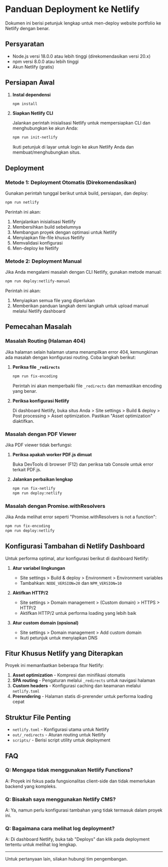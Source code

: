 # Panduan Deployment ke Netlify

Dokumen ini berisi petunjuk lengkap untuk men-deploy website portfolio ke Netlify dengan benar.

## Persyaratan

- Node.js versi 18.0.0 atau lebih tinggi (direkomendasikan versi 20.x)
- npm versi 8.0.0 atau lebih tinggi
- Akun Netlify (gratis)

## Persiapan Awal

1. **Instal dependensi**

   ```bash
   npm install
   ```

2. **Siapkan Netlify CLI**

   Jalankan perintah inisialisasi Netlify untuk mempersiapkan CLI dan menghubungkan ke akun Anda:

   ```bash
   npm run init-netlify
   ```

   Ikuti petunjuk di layar untuk login ke akun Netlify Anda dan membuat/menghubungkan situs.

## Deployment

### Metode 1: Deployment Otomatis (Direkomendasikan)

Gunakan perintah tunggal berikut untuk build, persiapan, dan deploy:

```bash
npm run netlify
```

Perintah ini akan:
1. Menjalankan inisialisasi Netlify
2. Membersihkan build sebelumnya
3. Membangun proyek dengan optimasi untuk Netlify
4. Menyiapkan file-file khusus Netlify
5. Memvalidasi konfigurasi
6. Men-deploy ke Netlify

### Metode 2: Deployment Manual

Jika Anda mengalami masalah dengan CLI Netlify, gunakan metode manual:

```bash
npm run deploy:netlify-manual
```

Perintah ini akan:
1. Menyiapkan semua file yang diperlukan
2. Memberikan panduan langkah demi langkah untuk upload manual melalui Netlify dashboard

## Pemecahan Masalah

### Masalah Routing (Halaman 404)

Jika halaman selain halaman utama menampilkan error 404, kemungkinan ada masalah dengan konfigurasi routing. Coba langkah berikut:

1. **Periksa file `_redirects`**

   ```bash
   npm run fix-encoding
   ```

   Perintah ini akan memperbaiki file `_redirects` dan memastikan encoding yang benar.

2. **Periksa konfigurasi Netlify**

   Di dashboard Netlify, buka situs Anda > Site settings > Build & deploy > Post processing > Asset optimization.
   Pastikan "Asset optimization" diaktifkan.

### Masalah dengan PDF Viewer

Jika PDF viewer tidak berfungsi:

1. **Periksa apakah worker PDF.js dimuat**

   Buka DevTools di browser (F12) dan periksa tab Console untuk error terkait PDF.js.

2. **Jalankan perbaikan lengkap**

   ```bash
   npm run fix-netlify
   npm run deploy:netlify
   ```

### Masalah dengan Promise.withResolvers

Jika Anda melihat error seperti "Promise.withResolvers is not a function":

```bash
npm run fix-encoding
npm run deploy:netlify
```

## Konfigurasi Tambahan di Netlify Dashboard

Untuk performa optimal, atur konfigurasi berikut di dashboard Netlify:

1. **Atur variabel lingkungan**
   - Site settings > Build & deploy > Environment > Environment variables
   - Tambahkan: `NODE_VERSION=20` dan `NPM_VERSION=10`

2. **Aktifkan HTTP/2**
   - Site settings > Domain management > (Custom domain) > HTTPS > HTTP/2
   - Aktifkan HTTP/2 untuk performa loading yang lebih baik

3. **Atur custom domain (opsional)**
   - Site settings > Domain management > Add custom domain
   - Ikuti petunjuk untuk menyiapkan DNS

## Fitur Khusus Netlify yang Diterapkan

Proyek ini memanfaatkan beberapa fitur Netlify:

1. **Asset optimization** - Kompresi dan minifikasi otomatis
2. **SPA routing** - Pengaturan melalui `_redirects` untuk navigasi halaman
3. **Custom headers** - Konfigurasi caching dan keamanan melalui `netlify.toml`
4. **Prerendering** - Halaman statis di-prerender untuk performa loading cepat

## Struktur File Penting

- `netlify.toml` - Konfigurasi utama untuk Netlify
- `out/_redirects` - Aturan routing untuk Netlify
- `scripts/` - Berisi script utility untuk deployment

## FAQ

### Q: Mengapa tidak menggunakan Netlify Functions?
A: Proyek ini fokus pada fungsionalitas client-side dan tidak memerlukan backend yang kompleks.

### Q: Bisakah saya menggunakan Netlify CMS?
A: Ya, namun perlu konfigurasi tambahan yang tidak termasuk dalam proyek ini.

### Q: Bagaimana cara melihat log deployment?
A: Di dashboard Netlify, buka tab "Deploys" dan klik pada deployment tertentu untuk melihat log lengkap.

---

Untuk pertanyaan lain, silakan hubungi tim pengembangan. 